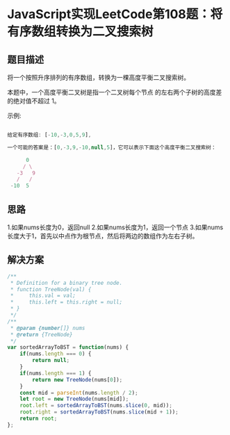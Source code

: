 # JavaScript实现LeetCode第108题：将有序数组转换为二叉搜索树
## 题目描述
将一个按照升序排列的有序数组，转换为一棵高度平衡二叉搜索树。

本题中，一个高度平衡二叉树是指一个二叉树每个节点 的左右两个子树的高度差的绝对值不超过 1。

示例:
```js

给定有序数组: [-10,-3,0,5,9],

一个可能的答案是：[0,-3,9,-10,null,5]，它可以表示下面这个高度平衡二叉搜索树：

      0
     / \
   -3   9
   /   /
 -10  5
```
## 思路
1.如果nums长度为0，返回null
2.如果nums长度为1，返回一个节点
3.如果nums长度大于1，首先以中点作为根节点，然后将两边的数组作为左右子树。
## 解决方案
```js
/**
 * Definition for a binary tree node.
 * function TreeNode(val) {
 *     this.val = val;
 *     this.left = this.right = null;
 * }
 */
/**
 * @param {number[]} nums
 * @return {TreeNode}
 */
var sortedArrayToBST = function(nums) {
    if(nums.length === 0) {
        return null;
    }
    if(nums.length === 1) {
        return new TreeNode(nums[0]);
    }
    const mid = parseInt(nums.length / 2);
    let root = new TreeNode(nums[mid]);
    root.left = sortedArrayToBST(nums.slice(0, mid));
    root.right = sortedArrayToBST(nums.slice(mid + 1));
    return root;
};
```


